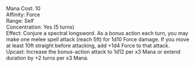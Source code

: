 Mana Cost: 10  
Affinity: Force  
Range: Self  
Concentration: Yes (5 turns)  
Effect: Conjure a spectral longsword. As a bonus action each turn, you may make one melee spell attack (reach 5ft) for 1d10 Force damage. If you move at least 10ft straight before attacking, add +1d4 Force to that attack.  
Upcast: Increase the bonus-action attack to 1d12 per x3 Mana or extend duration by +2 turns per x3 Mana.